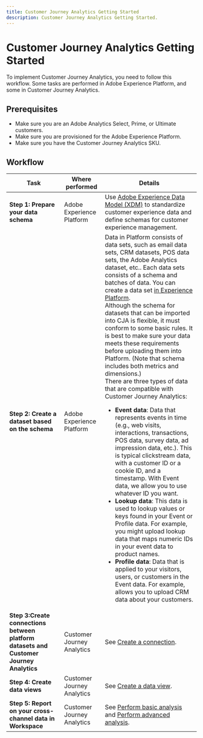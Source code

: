 ```yaml
---
title: Customer Journey Analytics Getting Started
description: Customer Journey Analytics Getting Started.
---
```


# Customer Journey Analytics Getting Started

To implement Customer Journey Analytics, you need to follow this workflow. Some tasks are performed in Adobe Experience Platform, and some in Customer Journey Analytics.

## Prerequisites

* Make sure you are an Adobe Analytics Select, Prime, or Ultimate customers.
* Make sure you are provisioned for the Adobe Experience Platform.
* Make sure you have the Customer Journey Analytics SKU.

## Workflow

|Task|Where performed|Details|
|---|---|---|
|**Step 1: Prepare your data schema**|Adobe Experience Platform|Use [Adobe Experience Data Model (XDM)](https://www.adobe.io/apis/experienceplatform/home/xdm.html) to standardize customer experience data and define schemas for customer experience management.|
|**Step 2: Create a dataset based on the schema**|Adobe Experience Platform|Data in Platform consists of data sets, such as email data sets, CRM datasets, POS data sets, the Adobe Analytics dataset, etc.. Each data sets consists of a schema and batches of data. You can create a data set [in Experience Platform](https://www.adobe.io/apis/experienceplatform/home/tutorials/alltutorials.html#!api-specification/markdown/narrative/tutorials/creating_a_dataset_tutorial/creating_a_dataset_tutorial.md).<br>Although the schema for datasets that can be imported into CJA is flexible, it must conform to some basic rules. It is best to make sure your data meets these requirements before uploading them into Platform. (Note that schema includes both metrics and dimensions.)<br>There are three types of data that are compatible with Customer Journey Analytics:<ul><li>**Event data**: Data that represents events in time (e.g., web visits, interactions, transactions, POS data, survey data, ad impression data, etc.). This is typical clickstream data, with a customer ID or a cookie ID, and a timestamp. With Event data, we allow you to use whatever ID you want.</li><li>**Lookup data**: This data is used to lookup values or keys found in your Event or Profile data. For example, you might upload lookup data that maps numeric IDs in your event data to product names.</li><li>**Profile data**: Data that is applied to your visitors, users, or customers in the Event data. For example, allows you to upload CRM data about your customers.</li></ul>|
|**Step 3:Create connections between platform datasets and Customer Journey Analytics**|Customer Journey Analytics|See [Create a connection](/help/connections/create-connection.md).|
|**Step 4: Create data views**|Customer Journey Analytics|See [Create a data view](/help/data-views/create-dataview.md).|
|**Step 5: Report on your cross-channel data in Workspace**|Customer Journey Analytics|See [Perform basic analysis](/help/projects/perform-basic-analysis.md) and [Perform advanced analysis](/help/projects/perform-adv-analysis.md).|

